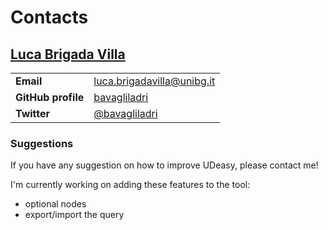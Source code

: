 # Contacts

## [Luca Brigada Villa](bavagliladri.github.io)

| | |
|---|---|
| **Email** | [luca.brigadavilla@unibg.it](mailto:luca.brigadavilla@unibg.it) |
| **GitHub profile** | [bavagliladri](https://github.com/bavagliladri) |
| **Twitter** | [@bavagliladri](https://twitter.com/bavagliladri) |

### Suggestions

If you have any suggestion on how to improve UDeasy, please contact me!

I'm currently working on adding these features to the tool:

- optional nodes
- export/import the query
